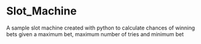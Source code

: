 # Slot_Machine
A sample slot machine created with python to calculate chances of winning bets given a maximum bet, maximum number of tries and minimum bet

